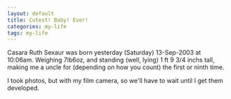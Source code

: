```yaml
---
layout: default
title: Cutest! Baby! Ever!
categories: my-life
tags: my-life
---
```

<p>Casara Ruth Sexaur was born yesterday (Saturday) 13-Sep-2003 at 10:06am. Weighing 7lb6oz, and standing (well, lying) 1 ft 9 3/4 inchs tall, making me a uncle for (depending on how you count) the first or ninth time.</p>
<p>I took photos, but with my film camera, so we'll have to wait until I get them developed.</p>
<p> </p>